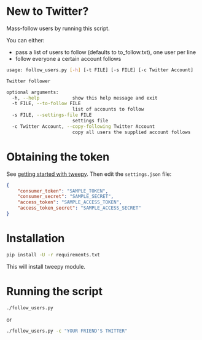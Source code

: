 # New to Twitter?

Mass-follow users by running this script.

You can either:

   * pass a list of users to follow (defaults to to_follow.txt), one user per
   line
   * follow everyone a certain account follows

```.bash
usage: follow_users.py [-h] [-t FILE] [-s FILE] [-c Twitter Account]

Twitter follower

optional arguments:
  -h, --help            show this help message and exit
  -t FILE, --to-follow FILE
                        list of accounts to follow
  -s FILE, --settings-file FILE
                        settings file
  -c Twitter Account, --copy-following Twitter Account
                        copy all users the supplied account follows
```

# Obtaining the token

See [getting started with tweepy](http://www.compjour.org/tutorials/getting-started-with-tweepy/). Then edit the `settings.json` file:

```.json
{
	"consumer_token": "SAMPLE_TOKEN",
	"consumer_secret": "SAMPLE_SECRET",
	"access_token": "SAMPLE_ACCESS_TOKEN",
	"access_token_secret": "SAMPLE_ACCESS_SECRET"
}
```

# Installation

```.bash
pip install -U -r requirements.txt
```

This will install tweepy module.

# Running the script

```.bash
./follow_users.py
```

or


```.bash
./follow_users.py -c "YOUR FRIEND'S TWITTER"
```
